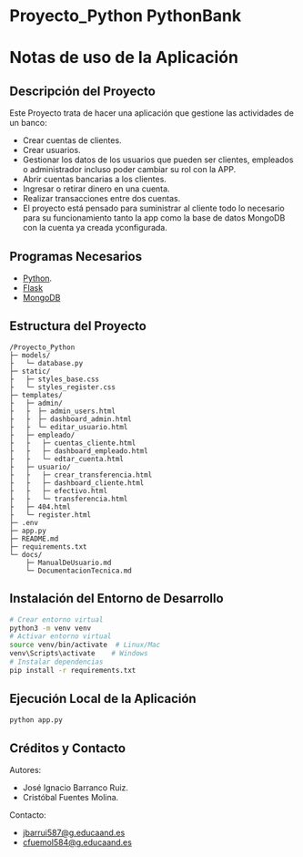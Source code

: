 # Proyecto_Python   PythonBank

# Notas de uso de la Aplicación

## Descripción del Proyecto

Este Proyecto trata de hacer una aplicación que gestione las actividades de un banco:
- Crear cuentas de clientes.
- Crear usuarios.
- Gestionar los datos de los usuarios que pueden ser clientes, empleados o administrador incluso poder cambiar su rol con la APP.
- Abrir cuentas bancarias a los clientes.
- Ingresar o retirar dinero en una cuenta.
- Realizar transacciones entre dos cuentas.
- El proyecto está pensado para suministrar al cliente todo lo necesario para su funcionamiento tanto la app como la base de datos MongoDB con la cuenta ya creada yconfigurada.

## Programas Necesarios

- [Python](https://www.python.org/).
- [Flask](https://flask.palletsprojects.com/)
- [MongoDB](https://https://www.mongodb.com/products/tools/compass)

## Estructura del Proyecto
```
/Proyecto_Python
├─ models/
├   └─ database.py
├─ static/
├   ├─ styles_base.css
├   └─ styles_register.css
├─ templates/
├   ├─ admin/
├   ├  ├─ admin_users.html
├   ├  ├─ dashboard_admin.html
├   ├  └─ editar_usuario.html
├   ├─ empleado/
├   ├   ├─ cuentas_cliente.html
├   ├   ├─ dashboard_empleado.html
├   ├   └─ edtar_cuenta.html
├   ├─ usuario/
├   ├   ├─ crear_transferencia.html
├   ├   ├─ dashboard_cliente.html
├   ├   ├─ efectivo.html
├   ├   └─ transferencia.html
├   ├─ 404.html
├   └─ register.html
├─ .env
├─ app.py
├─ README.md
├─ requirements.txt
└─ docs/
    ├─ ManualDeUsuario.md
    └─ DocumentacionTecnica.md
```

## Instalación del Entorno de Desarrollo
```bash
# Crear entorno virtual
python3 -m venv venv
# Activar entorno virtual
source venv/bin/activate  # Linux/Mac
venv\Scripts\activate    # Windows
# Instalar dependencias
pip install -r requirements.txt
```

## Ejecución Local de la Aplicación
```bash
python app.py
```

## Créditos y Contacto

Autores:
- José Ignacio Barranco Ruiz.
- Cristóbal Fuentes Molina.

Contacto:
- jbarrui587@g.educaand.es
- cfuemol584@g.educaand.es
